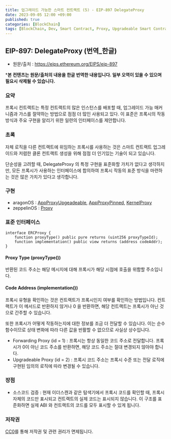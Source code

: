 ```yaml
---
title: 업그레이드 가능한 스마트 컨트랙트 (5) - EIP-897 DelegateProxy
date: 2023-09-05 12:00 +09:00
published: true
categories: [BlockChain]
tags: [BlockChain, Dev, Smart Contract, Proxy, Upgradeable Smart Contract, Solidity, 번역]
---
```


## EIP-897: DelegateProxy (번역_한글)
- 원문/출처 : https://eips.ethereum.org/EIPS/eip-897

***본 컨텐츠는 원문/출처의 내용을 한글 번역한 내용입니다. 일부 오역이 있을 수 있으며 필요시 삭제될 수 있습니다.**

### 요약
프록시 컨트랙트는 특정 컨트랙트의 많은 인스턴스를 배포할 때, 업그레이드 가능 매커니즘과 가스를 절약하는 방법으로 점점 더 많인 사용되고 있다. 이 표준은 프록시의 작동 방식과 주요 구현을 알리기 위한 일련의 인터페이스를 제안합니다. 


### 초록
자체 로직을 다른 컨트랙트에 위임하는 프록시를 사용하는 것은 스마트 컨트랙트 업그레이드와 저렴한 클론 컨트랙트 생성을 위해 점점 더 인기있는 기술이 되고 있습니다. 

단순성을 고려할 때, DelegateProxy 의 특정 구현을 표준화할 가치가 없다고 생각하지만, 모든 프록시가 사용하는 인터페이스에 합의하여 프록시 작동의 표준 방식을 마련하는 것은 많은 가치가 있다고 생각합니다. 


### 구현
- aragonOS : [AppProxyUpgeadeable](https://github.com/aragon/aragonOS/blob/master/contracts/apps/AppProxyUpgradeable.sol), [AppProxyPinned](https://github.com/aragon/aragonOS/blob/master/contracts/apps/AppProxyPinned.sol), [KernelProxy](https://github.com/aragon/aragonOS/blob/master/contracts/kernel/KernelProxy.sol)
- zeppelinOS : [Proxy](https://github.com/OpenZeppelin/openzeppelin-labs/blob/2da9e859db81a61f2449d188e7193788ca721c65/upgradeability_ownership/contracts/Proxy.sol)


### 표준 인터페이스 
```
interface ERCProxy {
    function proxyType() public pure returns (uint256 proxyTypeId);
    function implementation() public view returns (address codeAddr);
}
```


#### Proxy Type (proxyType())
반환된 코드 주소는 해당 메시지에 대해 프록시가 해당 시점에 호출을 위함할 주소입니다. 


#### Code Address (implementation())
프록시 유형을 확인하는 것은 컨트랙트가 프록시인지 여부를 확인하는 방법입니다. 컨트랙트가 이 메서드로 반환하지 않거나 0 을 반환하면, 해당 컨트랙트는 프록시가 아닌 것으로 간주할 수 있습니다. 

또한 프록시가 어떻게 작동하는지에 대한 정보를 조금 더 전달할 수 있습니다. 이는 순수 함수이므로 상태 변화에 따라 다른 값을 반활할 수 없으므로 사실상 상수입니다. 
- Forwarding Proxy (id = 1) : 프록시는 항상 동일한 코드 주소로 전달합니다. 
프록시가 0이 아닌 코드 주소를 반환하면, 해당 코드 주소는 절대 변경되지 않아야 합니다. 
- Upgradeable Proxy (id = 2) : 프록시 코드 주소는 프록시 수준 또는 전달 로직에 구현된 임의의 로직에 따라 변경될 수 있습니다. 


### 장점
- 소스코드 검증 : 현재 이더스캔과 같은 탐색기에서 프록시 코드를 확인할 때, 프록시 자체의 코드만 표시되고 컨트랙트의 실제 코드는 표시되지 않습니다. 이 구조를 표준화하면 실제 ABI 와 컨트랙트의 코드를 모두 표시할 수 있게 됩니다. 


### 저작권
[CC0](https://eips.ethereum.org/LICENSE)를 통해 저작권 및 관련 권리가 면제됩니다.